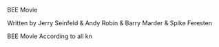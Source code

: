 BEE Movie

Written by Jerry Seinfeld & Andy Robin & Barry Marder & Spike Feresten


BEE Movie
According to all kn